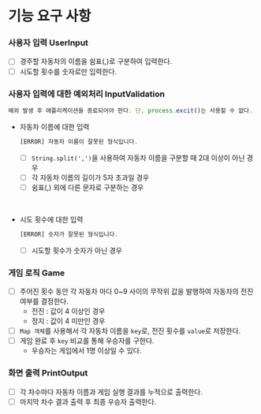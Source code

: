 # 기능 요구 사항 

### 사용자 입력 UserInput
- [ ] 경주할 자동차의 이름을 쉼표(,)로 구분하여 입력한다.
- [ ] 시도할 횟수를 숫자로만 입력한다.

### 사용자 입력에 대한 예외처리 InputValidation
```javascript
예외 발생 후 애플리케이션을 종료되어야 한다. 단, process.excit()는 사용할 수 없다.
```
- 자동차 이름에 대한 입력
    ```javascript
    [ERROR] 자동차 이름이 잘못된 형식입니다.
    ```
    - [ ] `String.split(',')`을 사용하여 자동차 이름을 구분할 때 2대 이상이 아닌 경우 
    - [ ] 각 자동차 이름의 길이가 5자 초과일 경우
    - [ ] 쉼표(,) 외에 다른 문자로 구분하는 경우 
<br/>

- 시도 횟수에 대한 입력
     ```javascript
    [ERROR] 숫자가 잘못된 형식입니다.
    ```
    - [ ] 시도할 횟수가 숫자가 아닌 경우

### 게임 로직 Game
- [ ] 주어진 횟수 동안 각 자동차 마다 0~9 사이의 무작위 값을 발행하여 자동차의 전진 여부를 결정한다.
    - 전진 : 값이 4 이상인 경우
    - 정지 : 값이 4 미만인 경우 
- [ ] `Map 객체`를 사용해서 각 자동차 이름을 `key`로, 전진 횟수를 `value`로 저장한다.
- [ ] 게임 완료 후 `key` 비교를 통해 우승자를 구한다.
    - 우승자는 게임에서 1명 이상일 수 있다.

### 화면 출력 PrintOutput  
- [ ] 각 차수마다 자동차 이름과 게임 실행 결과를 누적으로 출력한다.
- [ ] 마지막 차수 결과 출력 후 최종 우승자 출력한다.
